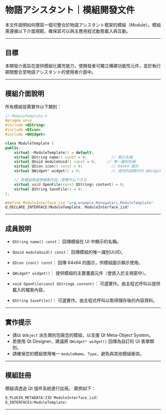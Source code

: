 # 物語アシスタント｜模組開發文件

本文件說明如何撰寫一個可整合於物語アシスタント框架的模組（Module）。模組需遵循以下介面規範，確保其可以與主應用程式動態載入與互動。

---

## 目標

本開發介面旨在提供模組化擴充能力，使開發者可獨立構建功能性元件，並於執行期間整合至物語アシスタント的使用者介面中。

---

## 模組介面說明

所有模組皆需實作以下類別：

```cpp
// ModuleTemplate.h
#pragma once
#include <QString>
#include <QIcon>
#include <QWidget>

class ModuleTemplate {
public:
    virtual ~ModuleTemplate() = default;
    virtual QString name() const = 0;           // 顯示名稱
    virtual QUuid moduleUuid() const = 0;     // 唯一識別名稱
    virtual QIcon icon() const = 0;             // 64x64 圖示
    virtual QWidget* widget() = 0;              // 提供內容顯示的 QWidget

    // 若模組需處理檔案內容，需實作以下方法
    virtual void OpenFile(const QString& content) = 0;
    virtual QString SaveFile() = 0;
};

#define ModuleInterface_iid "org.example.Monogatari.ModuleTemplate"
Q_DECLARE_INTERFACE(ModuleTemplate, ModuleInterface_iid)
```

---

## 成員說明

* `QString name() const`：
  回傳模組在 UI 中顯示的名稱。

* `QUuid moduleUuid() const`：
  回傳模組的唯一識別UUID。

* `QIcon icon() const`：
  回傳 64x64 的圖示，供模組圖示顯示使用。

* `QWidget* widget()`：
  提供模組的主要畫面元件（會嵌入於主視窗中）。

* `void OpenFile(const QString& content)`：
  可選實作。由主程式呼叫以提供載入的檔案內容。

* `QString SaveFile()`：
  可選實作。由主程式呼叫以取得儲存後的內容資料。

---

## 實作提示
* 請以 `QObject` 派生類別包裝您的模組，以支援 Qt Meta-Object System。
* 若使用 Qt Designer，建議將 `QWidget* widget()` 回傳為自訂的 UI 表單類別。
* 請確保您的模組使用唯一 `moduleName`、`Type`，避免與其他模組衝突。
---

## 模組註冊

模組須透過 Qt 插件系統進行註冊。
範例如下：
```cpp
Q_PLUGIN_METADATA(IID ModuleInterface_iid)
Q_INTERFACES(ModuleTemplate)
```
---
